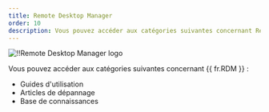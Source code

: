 ```yaml
---
title: Remote Desktop Manager
order: 10
description: Vous pouvez accéder aux catégories suivantes concernant Remote Desktop Manager ':' Guides d'utilisation, Articles de dépannage et Base de connaissances
---
```

![!!Remote Desktop Manager logo](https://webdevolutions.blob.core.windows.net/images/projects/remote-desktop-manager/logos/remote-desktop-manager-color-shadow.svg)

Vous pouvez accéder aux catégories suivantes concernant {{ fr.RDM }} : 

* Guides d'utilisation
* Articles de dépannage
* Base de connaissances